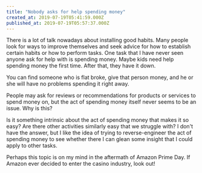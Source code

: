 ```yaml
---
title: "Nobody asks for help spending money"
created_at: 2019-07-19T05:41:59.000Z
published_at: 2019-07-19T05:57:37.000Z
---
```

There is a lot of talk nowadays about installing good habits. Many people look for ways to improve themselves and seek advice for how to establish certain habits or how to perform tasks. One task that I have never seen anyone ask for help with is spending money. Maybe kids need help spending money the first time. After that, they have it down.  

You can find someone who is flat broke, give that person money, and he or she will have no problems spending it right away.  

People may ask for reviews or recommendations for products or services to spend money on, but the act of spending money itself never seems to be an issue. Why is this?

Is it something intrinsic about the act of spending money that makes it so easy? Are there other activities similarly easy that we struggle with? I don't have the answer, but I like the idea of trying to reverse-engineer the act of spending money to see whether there I can glean some insight that I could apply to other tasks.  

Perhaps this topic is on my mind in the aftermath of Amazon Prime Day. If Amazon ever decided to enter the casino industry, look out!
